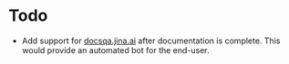 # Todo

- Add support for [docsqa.jina.ai](https://docsqa.jina.ai/) after documentation is complete. This would provide an automated bot for the end-user.
